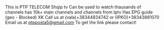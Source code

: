 This is PTP TELECOM Shqip tv
Can be used to watch thausands of channels 
has 10k+ main channels and channels from Iptv
Has EPG guide (geo - Blocked)
XK Call us at (vala)+38344834742 or (IPKO)+38343881070 
Email us at ptpposta5@gmail.com
To get the link please contact!
